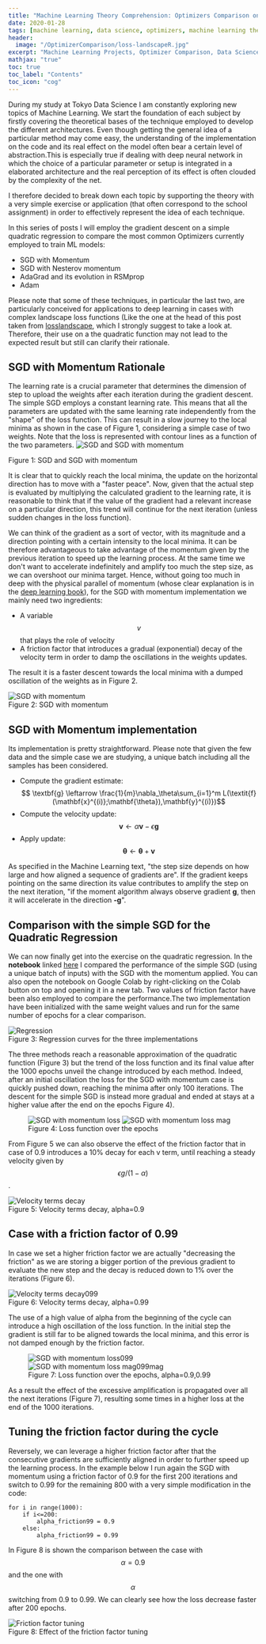 ```yaml
---
title: "Machine Learning Theory Comprehension: Optimizers Comparison on a Quadratic Regression, SGD with Momentum"                
date: 2020-01-28
tags: [machine learning, data science, optimizers, machine learning theory]
header:
  image: "/OptimizerComparison/loss-landscapeR.jpg"
excerpt: "Machine Learning Projects, Optimizer Comparison, Data Science"
mathjax: "true"
toc: true
toc_label: "Contents"
toc_icon: "cog"
---
```


During my study at Tokyo Data Science I am constantly exploring new topics of Machine Learning. We start the foundation of each subject by firstly covering the theoretical bases of the technique employed to develop the different architectures. Even though getting the general idea of a particular method may come easy, the understanding of the implementation on the code and its real effect on the model often bear a certain level of abstraction.This is especially true if dealing with deep neural network in which the choice of a particular parameter or setup is integrated in a elaborated architecture and the real perception of its effect is often clouded by the complexity of the net.

I therefore decided to break down each topic by supporting the theory with a very simple exercise or application (that often correspond to the school assignment) in order to effectively represent the idea of each technique.

In this series of posts I will employ the gradient descent on a simple quadratic regression to compare the most common Optimizers currently employed to train ML models:

* SGD with Momentum
* SGD with Nesterov momentum
* AdaGrad and its evolution in RSMprop
* Adam   

Please note that some of these techniques, in particular the last two, are particularly conceived for applications to deep learning in cases with complex landscape loss functions (Like the one at the head of this post taken from [losslandscape](https://losslandscape.com/), which I strongly suggest to take a look at. Therefore, their use on a the quadratic function may not lead to the expected result but still can clarify their rationale.


## SGD with Momentum Rationale

The learning rate is a crucial parameter that determines the dimension of step to upload the weights after each iteration during the gradient descent. The simple SGD employs a constant learning rate. This means that all the parameters are updated with the same learning rate independently from the "shape" of the loss function. This can result in a slow journey to the local minima as shown in the case of Figure 1, considering a simple case of two weights. Note that the loss is represented with contour lines as a function of the two parameters.
<img src="{{ site.url }}{{ site.baseurl }}/OptimizerComparison/MomentumandSGD.png" alt="SGD and SGD with momentum">
<figcaption>Figure 1: SGD and SGD with momentum</figcaption>

It is clear that to quickly reach the local minima, the update on the horizontal direction has to move with a "faster peace". Now, given that the actual step is evaluated by multiplying the calculated gradient to the learning rate, it is reasonable to think that if the value of the gradient had a relevant increase on a particular direction, this trend will continue for the next iteration (unless sudden changes in the loss function).

We can think of the gradient as a sort of vector, with its magnitude and a direction pointing with a certain intensity to the local minima. It can be therefore advantageous to take advantage of the momentum given by the previous iteration to speed up the learning process. At the same time we don't want to accelerate indefinitely and amplify too much the step size, as we can overshoot our minima target. Hence, without going too much in deep with the physical parallel of momentum (whose clear explanation is in the [deep learning book](http://www.deeplearningbook.org/contents/optimization.html)), for the SGD with momentum implementation we mainly need two ingredients:

- A variable $$v$$ that plays the role of velocity
- A friction factor that introduces a gradual (exponential) decay of the velocity term in order to damp the oscillations in the weights updates.

The result it is a faster descent towards the local minima with a dumped oscillation of the weights as in Figure 2.

<img src="{{ site.url }}{{ site.baseurl }}/OptimizerComparison/Momentum.png" alt="SGD with momentum" class="align-center">
<figcaption>Figure 2: SGD with momentum</figcaption>

## SGD with Momentum implementation

Its implementation is pretty straightforward. Please note that given the few data and the simple case we are studying, a unique batch including all the samples has been considered.

* Compute the gradient estimate:
$$ \textbf{g} \leftarrow \frac{1}{m}\nabla_\theta\sum_{i=1}^m L(\textit{f} (\mathbf{x}^{(i)};\mathbf{\theta}),\mathbf{y}^{(i)})$$
* Compute the velocity update:
$$ \textbf{v} \leftarrow \alpha\textbf{v}-\epsilon\textbf{g}$$
* Apply update:
$$ \mathbf{\theta} \leftarrow \mathbf{\theta}+\textbf{v}$$

As specified in the Machine Learning text, "the step size depends on how large and how aligned a sequence of gradients are". If the gradient keeps pointing on the same direction its value contributes to amplify the step on the next iteration, "if the moment algorithm always observe gradient **g**, then it will accelerate in the direction **-g**".

## Comparison with the simple SGD for the Quadratic Regression

We can now finally get into the exercise on the quadratic regression. In the **notebook** linked [here](https://github.com/DavideDaz/TokyoDataScience/blob/master/Assignments/Gradient%20Descent%20Assignment/Basis%20Neural%20Network%20-%20Quadratic%20-%20SGD%20with%20momentum.ipynb) I compared the performance of the simple SGD (using a unique batch of inputs) with the SGD with the momentum applied. You can also open the notebook on Google Colab by right-clicking on the Colab button on top and opening it in a new tab. Two values of friction factor have been also employed to compare the performance.The two implementation have been initialized with the same weight values and run for the same number of epochs for a clear comparison.

<img src="{{ site.url }}{{ site.baseurl }}/OptimizerComparison/momentum_reg.png" alt="Regression" class="align-center">
<figcaption>Figure 3: Regression curves for the three implementations</figcaption>

The three methods reach a reasonable approximation of the quadratic function (Figure 3) but the trend of the loss function and its final value after the 1000 epochs unveil the change introduced by each method. Indeed, after an initial oscillation the loss for the SGD with momentum case is quickly pushed down, reaching the minima after only 100 iterations. The descent for the simple SGD is instead more gradual and ended at stays at a higher value after the end on the epochs Figure 4).

<figure class="half full">
<img src="{{ site.url }}{{ site.baseurl }}/OptimizerComparison/loss_mom.png" alt="SGD with momentum loss">
<img src="{{ site.url }}{{ site.baseurl }}/OptimizerComparison/loss_mom_mag.png" alt="SGD with momentum loss mag">
<figcaption>Figure 4: Loss function over the epochs</figcaption>
</figure>

From Figure 5 we can also observe the effect of the friction factor that in case of 0.9 introduces a 10% decay for each v term, until reaching a steady velocity given by $$\epsilon g/(1-\alpha)$$.

<img src="{{ site.url }}{{ site.baseurl }}/OptimizerComparison/velocities.png" alt="Velocity terms decay">
<figcaption>Figure 5: Velocity terms decay, alpha=0.9</figcaption>


## Case with a friction factor of 0.99

In case we set a higher friction factor we are actually "decreasing the friction" as we are storing a bigger portion of the previous gradient to evaluate the new step and the decay is reduced down to 1% over the iterations (Figure 6).

<img src="{{ site.url }}{{ site.baseurl }}/OptimizerComparison/velocities099.png" alt="Velocity terms decay099">
<figcaption>Figure 6: Velocity terms decay, alpha=0.99</figcaption>

The use of a high value of alpha from the beginning of the cycle can introduce a high oscillation of the loss function. In the initial step the gradient is still far to be aligned towards the local minima, and this error is not damped enough by the friction factor.

<figure class="half full">
<img src="{{ site.url }}{{ site.baseurl }}/OptimizerComparison/loss099.png" alt="SGD with momentum loss099">
<img src="{{ site.url }}{{ site.baseurl }}/OptimizerComparison/loss099_mag.png" alt="SGD with momentum loss mag099mag">
<figcaption>Figure 7: Loss function over the epochs, alpha=0.9,0.99</figcaption>
</figure>
As a result the effect of the excessive amplification is propagated over all the next iterations (Figure 7), resulting some times in a higher loss at the end of the 1000 iterations.


## Tuning the friction factor during the cycle

Reversely, we can leverage a higher friction factor after that the consecutive gradients are sufficiently aligned in order to further speed up the learning process. In the example below I run again the SGD with momentum using a friction factor of 0.9 for the first 200 iterations and switch to 0.99 for the remaining 800 with a very simple modification in the code:

    for i in range(1000):
        if i<=200:
            alpha_friction99 = 0.9
        else:
            alpha_friction99 = 0.99


In Figure 8 is shown the comparison between the case with $$\alpha=0.9$$ and the one with $$\alpha$$ switching from 0.9 to 0.99. We can clearly see how the loss decrease faster after 200 epochs.

<img src="{{ site.url }}{{ site.baseurl }}/OptimizerComparison/loss09-099.png" alt="Friction factor tuning ">
<figcaption>Figure 8: Effect of the friction factor tuning</figcaption>
